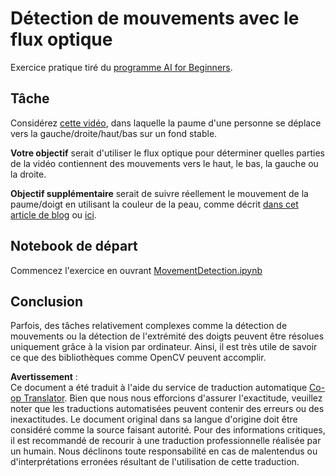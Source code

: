 <!--
CO_OP_TRANSLATOR_METADATA:
{
  "original_hash": "3d53d6409f80970f7281a45dee35328a",
  "translation_date": "2025-08-24T20:52:35+00:00",
  "source_file": "lessons/4-ComputerVision/06-IntroCV/lab/README.md",
  "language_code": "fr"
}
-->
# Détection de mouvements avec le flux optique

Exercice pratique tiré du [programme AI for Beginners](https://aka.ms/ai-beginners).

## Tâche

Considérez [cette vidéo](../../../../../../lessons/4-ComputerVision/06-IntroCV/lab/palm-movement.mp4), dans laquelle la paume d'une personne se déplace vers la gauche/droite/haut/bas sur un fond stable.

**Votre objectif** serait d'utiliser le flux optique pour déterminer quelles parties de la vidéo contiennent des mouvements vers le haut, le bas, la gauche ou la droite.

**Objectif supplémentaire** serait de suivre réellement le mouvement de la paume/doigt en utilisant la couleur de la peau, comme décrit [dans cet article de blog](https://dev.to/amarlearning/finger-detection-and-tracking-using-opencv-and-python-586m) ou [ici](http://www.benmeline.com/finger-tracking-with-opencv-and-python/).

## Notebook de départ

Commencez l'exercice en ouvrant [MovementDetection.ipynb](../../../../../../lessons/4-ComputerVision/06-IntroCV/lab/MovementDetection.ipynb)

## Conclusion

Parfois, des tâches relativement complexes comme la détection de mouvements ou la détection de l'extrémité des doigts peuvent être résolues uniquement grâce à la vision par ordinateur. Ainsi, il est très utile de savoir ce que des bibliothèques comme OpenCV peuvent accomplir.

**Avertissement** :  
Ce document a été traduit à l'aide du service de traduction automatique [Co-op Translator](https://github.com/Azure/co-op-translator). Bien que nous nous efforcions d'assurer l'exactitude, veuillez noter que les traductions automatisées peuvent contenir des erreurs ou des inexactitudes. Le document original dans sa langue d'origine doit être considéré comme la source faisant autorité. Pour des informations critiques, il est recommandé de recourir à une traduction professionnelle réalisée par un humain. Nous déclinons toute responsabilité en cas de malentendus ou d'interprétations erronées résultant de l'utilisation de cette traduction.